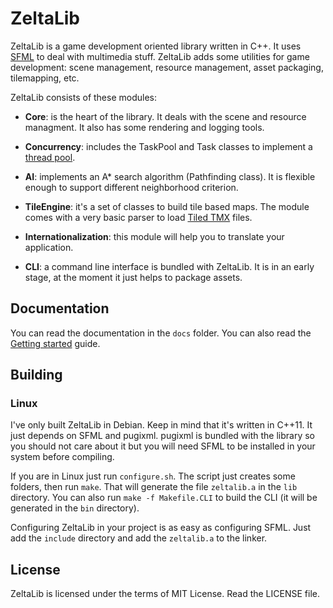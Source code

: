 # ZeltaLib


ZeltaLib is a game development oriented library written in C++. It uses [SFML](https://www.sfml-dev.org/) to deal with multimedia stuff. ZeltaLib adds some utilities for game development: scene management, resource management, asset packaging, tilemapping, etc.

ZeltaLib consists of these modules:

- **Core**: is the heart of the library. It deals with the scene and resource managment. It also has some rendering and logging tools.

- **Concurrency**: includes the TaskPool and Task classes to implement a [thread pool](https://en.wikipedia.org/wiki/Thread_pool).

- **AI**: implements an A* search algorithm (Pathfinding class). It is flexible enough to support different neighborhood criterion.

- **TileEngine**: it's a set of classes to build tile based maps. The module comes with a very basic parser to load [Tiled TMX](http://www.mapeditor.org/) files.

- **Internationalization**: this module will help you to translate your application.
- **CLI**: a command line interface is bundled with ZeltaLib. It is in an early stage, at the moment it just helps to package assets.

## Documentation

You can read the documentation in the `docs` folder. You can also read the [Getting started](https://github.com/rafaelgc/ZeltaLib/wiki/Getting-started) guide.

## Building
### Linux
I've only built ZeltaLib in Debian. Keep in mind that it's written in C++11. It just depends on SFML and pugixml. pugixml is bundled with the library so you should not care about it but you will need SFML to be installed in your system before compiling.

If you are in Linux just run `configure.sh`. The script just creates some folders, then run `make`. That will generate the file `zeltalib.a` in the `lib` directory. You can also run `make -f Makefile.CLI` to build the CLI (it will be generated in the `bin` directory).

Configuring ZeltaLib in your project is as easy as configuring SFML. Just add the `include` directory and add the `zeltalib.a` to the linker.

## License


ZeltaLib is licensed under the terms of MIT License. Read the LICENSE file.